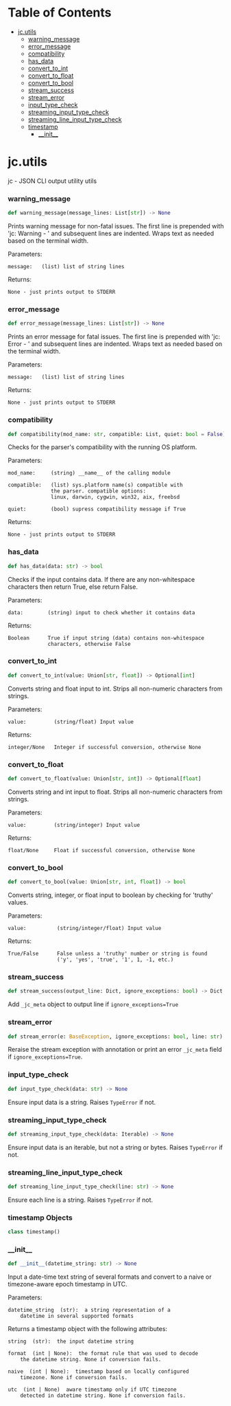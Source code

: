 # Table of Contents

* [jc.utils](#jc.utils)
  * [warning\_message](#jc.utils.warning_message)
  * [error\_message](#jc.utils.error_message)
  * [compatibility](#jc.utils.compatibility)
  * [has\_data](#jc.utils.has_data)
  * [convert\_to\_int](#jc.utils.convert_to_int)
  * [convert\_to\_float](#jc.utils.convert_to_float)
  * [convert\_to\_bool](#jc.utils.convert_to_bool)
  * [stream\_success](#jc.utils.stream_success)
  * [stream\_error](#jc.utils.stream_error)
  * [input\_type\_check](#jc.utils.input_type_check)
  * [streaming\_input\_type\_check](#jc.utils.streaming_input_type_check)
  * [streaming\_line\_input\_type\_check](#jc.utils.streaming_line_input_type_check)
  * [timestamp](#jc.utils.timestamp)
    * [\_\_init\_\_](#jc.utils.timestamp.__init__)

<a id="jc.utils"></a>

# jc.utils

jc - JSON CLI output utility utils

<a id="jc.utils.warning_message"></a>

### warning\_message

```python
def warning_message(message_lines: List[str]) -> None
```

Prints warning message for non-fatal issues. The first line is
prepended with 'jc:  Warning - ' and subsequent lines are indented.
Wraps text as needed based on the terminal width.

Parameters:

    message:   (list) list of string lines

Returns:

    None - just prints output to STDERR

<a id="jc.utils.error_message"></a>

### error\_message

```python
def error_message(message_lines: List[str]) -> None
```

Prints an error message for fatal issues. The first line is
prepended with 'jc:  Error - ' and subsequent lines are indented.
Wraps text as needed based on the terminal width.

Parameters:

    message:   (list) list of string lines

Returns:

    None - just prints output to STDERR

<a id="jc.utils.compatibility"></a>

### compatibility

```python
def compatibility(mod_name: str, compatible: List, quiet: bool = False) -> None
```

Checks for the parser's compatibility with the running OS
platform.

Parameters:

    mod_name:     (string) __name__ of the calling module

    compatible:   (list) sys.platform name(s) compatible with
                  the parser. compatible options:
                  linux, darwin, cygwin, win32, aix, freebsd

    quiet:        (bool) supress compatibility message if True

Returns:

    None - just prints output to STDERR

<a id="jc.utils.has_data"></a>

### has\_data

```python
def has_data(data: str) -> bool
```

Checks if the input contains data. If there are any non-whitespace
characters then return True, else return False.

Parameters:

    data:        (string) input to check whether it contains data

Returns:

    Boolean      True if input string (data) contains non-whitespace
                 characters, otherwise False

<a id="jc.utils.convert_to_int"></a>

### convert\_to\_int

```python
def convert_to_int(value: Union[str, float]) -> Optional[int]
```

Converts string and float input to int. Strips all non-numeric
characters from strings.

Parameters:

    value:         (string/float) Input value

Returns:

    integer/None   Integer if successful conversion, otherwise None

<a id="jc.utils.convert_to_float"></a>

### convert\_to\_float

```python
def convert_to_float(value: Union[str, int]) -> Optional[float]
```

Converts string and int input to float. Strips all non-numeric
characters from strings.

Parameters:

    value:         (string/integer) Input value

Returns:

    float/None     Float if successful conversion, otherwise None

<a id="jc.utils.convert_to_bool"></a>

### convert\_to\_bool

```python
def convert_to_bool(value: Union[str, int, float]) -> bool
```

Converts string, integer, or float input to boolean by checking
for 'truthy' values.

Parameters:

    value:          (string/integer/float) Input value

Returns:

    True/False      False unless a 'truthy' number or string is found
                    ('y', 'yes', 'true', '1', 1, -1, etc.)

<a id="jc.utils.stream_success"></a>

### stream\_success

```python
def stream_success(output_line: Dict, ignore_exceptions: bool) -> Dict
```

Add `_jc_meta` object to output line if `ignore_exceptions=True`

<a id="jc.utils.stream_error"></a>

### stream\_error

```python
def stream_error(e: BaseException, ignore_exceptions: bool, line: str) -> Dict
```

Reraise the stream exception with annotation or print an error
`_jc_meta` field if `ignore_exceptions=True`.

<a id="jc.utils.input_type_check"></a>

### input\_type\_check

```python
def input_type_check(data: str) -> None
```

Ensure input data is a string. Raises `TypeError` if not.

<a id="jc.utils.streaming_input_type_check"></a>

### streaming\_input\_type\_check

```python
def streaming_input_type_check(data: Iterable) -> None
```

Ensure input data is an iterable, but not a string or bytes. Raises
`TypeError` if not.

<a id="jc.utils.streaming_line_input_type_check"></a>

### streaming\_line\_input\_type\_check

```python
def streaming_line_input_type_check(line: str) -> None
```

Ensure each line is a string. Raises `TypeError` if not.

<a id="jc.utils.timestamp"></a>

### timestamp Objects

```python
class timestamp()
```

<a id="jc.utils.timestamp.__init__"></a>

### \_\_init\_\_

```python
def __init__(datetime_string: str) -> None
```

Input a date-time text string of several formats and convert to a
naive or timezone-aware epoch timestamp in UTC.

Parameters:

    datetime_string  (str):  a string representation of a
        datetime in several supported formats

Returns a timestamp object with the following attributes:

    string  (str):  the input datetime string

    format  (int | None):  the format rule that was used to decode
        the datetime string. None if conversion fails.

    naive  (int | None):  timestamp based on locally configured
        timezone. None if conversion fails.

    utc  (int | None)  aware timestamp only if UTC timezone
        detected in datetime string. None if conversion fails.

